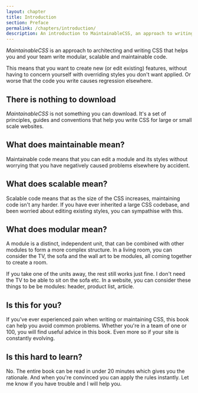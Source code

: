 ```yaml
---
layout: chapter
title: Introduction
section: Preface
permalink: /chapters/introduction/
description: An introduction to MaintainableCSS, an approach to writing modular, scalable and of course maintainable CSS.
---
```


*MaintainableCSS* is an approach to architecting and writing CSS that helps you and your team write modular, scalable and maintainable code.

This means that you want to create new (or edit existing) features, without having to concern yourself with overriding styles you don't want applied. Or worse that the code you write causes regression elsewhere.

## There is nothing to download

*MaintainableCSS* is not something you can download. It's a set of principles, guides and conventions that help you write CSS for large or small scale websites.

## What does maintainable mean?

Maintainable code means that you can edit a module and its styles without worrying that you have negatively caused problems elsewhere by accident.

## What does scalable mean?

Scalable code means that as the size of the CSS increases, maintaining code isn't any harder. If you have ever inherited a large CSS codebase, and been worried about editing existing styles, you can sympathise with this.

## What does modular mean?

A module is a distinct, independent unit, that can be combined with other modules to form a more complex structure. In a living room, you can consider the TV, the sofa and the wall art to be modules, all coming together to create a room.

If you take one of the units away, the rest still works just fine. I don't need the TV to be able to sit on the sofa etc. In a website, you can consider these things to be be modules: header, product list, article.

## Is this for you?

If you've ever experienced pain when writing or maintaining CSS, this book can help you avoid common problems. Whether you're in a team of one or 100, you will find useful advice in this book. Even more so if your site is constantly evolving.

## Is this hard to learn?

No. The entire book can be read in under 20 minutes which gives you the rationale. And when you're convinced you can apply the rules instantly. Let me know if you have trouble and I will help you.
